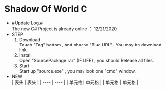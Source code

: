# Shadow Of World C  
+ #Update Log.#  
  The new C# Project is already online ： 12/21/2020  
+ STEP  
  1. Download  
    Touch "Tag" bottom , and choose "Blue URL" . You may be download link.  
  2. Install   
    Open "SourcePackage.rar" (IF LIFE) , you should Release all files.  
  3. Start  
    Start up "source.exe" , you may look one "cmd" window.     
+ NEW  
  |  表头   | 表头  |
|  ----  | ----  |
| 单元格  | 单元格 |
| 单元格  | 单元格 | 
